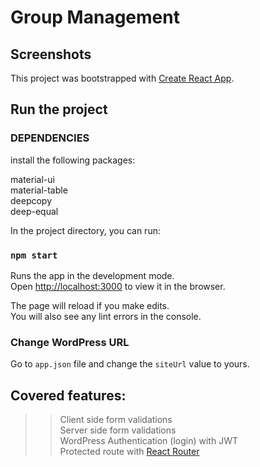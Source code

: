 # Group Management

## Screenshots

This project was bootstrapped with [Create React App](https://github.com/facebook/create-react-app).

## Run the project

### DEPENDENCIES
install the following packages:

material-ui<br>
material-table<br>
deepcopy<br>
deep-equal<br>

In the project directory, you can run:

### `npm start`

Runs the app in the development mode.<br>
Open [http://localhost:3000](http://localhost:3000) to view it in the browser.

The page will reload if you make edits.<br>
You will also see any lint errors in the console.

### Change WordPress URL

Go to `app.json` file and change the `siteUrl` value to yours.

## Covered features:

>> Client side form validations<br>
>> Server side form validations<br>
>> WordPress Authentication (login) with JWT<br>
>> Protected route with [React Router](https://reacttraining.com/react-router/)

<!--
function my_customize_rest_cors() {
	remove_filter( 'rest_pre_serve_request', 'rest_send_cors_headers' );
	add_filter( 'rest_pre_serve_request', function( $value ) {
		header( 'Access-Control-Allow-Origin: *' );
		header( 'Access-Control-Allow-Methods: GET' );
		header( 'Access-Control-Allow-Credentials: true' );
		header( 'Access-Control-Expose-Headers: Link', false );
		return $value;
	} );
}
add_action( 'rest_api_init', 'my_customize_rest_cors', 15 ); -->


<!-- 
// // iterate localStorage
// for (var i = 0; i < localStorage.length; i++) {
//
//   // set iteration key name
//   var key = localStorage.key(i);
//
//   // use key name to retrieve the corresponding value
//   var value = localStorage.getItem(key);
//
//   // console.log the iteration key and value
//   console.log('Key: ' + key + ', Value: ' + value);
//
// }
 -->
